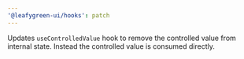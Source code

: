 ```yaml
---
'@leafygreen-ui/hooks': patch
---
```


Updates `useControlledValue` hook to remove the controlled value from internal state. Instead the controlled value is consumed directly.
